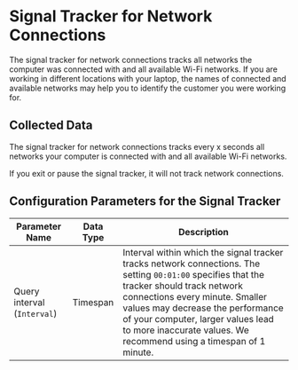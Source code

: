 # Signal Tracker for Network Connections	

The signal tracker for network connections tracks all networks the computer was connected with and all available Wi-Fi networks. If you are working in different locations with your laptop, the names of connected and available networks may help you to identify the customer you were working for.

## Collected Data

The signal tracker for network connections tracks every x seconds all networks your computer is connected with and all available Wi-Fi networks.

If you exit or pause the signal tracker, it will not track network connections.

## Configuration Parameters for the Signal Tracker

Parameter Name | Data Type | Description
--- | --- | ---
Query interval (`Interval`) | Timespan | Interval within which the signal tracker tracks network connections. The setting `00:01:00` specifies that the tracker should track network connections every minute. Smaller values may decrease the performance of your computer, larger values lead to more inaccurate values. We recommend using a timespan of 1 minute.